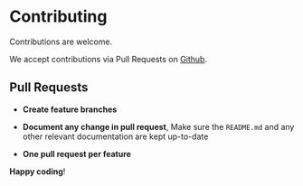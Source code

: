 # Contributing

Contributions are welcome.

We accept contributions via Pull Requests on [Github](https://github.com/DemonDogSL/yii2-translate-manager).

## Pull Requests

- **Create feature branches**

- **Document any change in pull request**, Make sure the `README.md` and any other relevant documentation are kept up-to-date

- **One pull request per feature**

**Happy coding**!